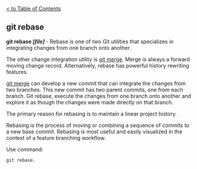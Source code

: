 [< to Table of Contents](./readme.md)

## git rebase 

**git rebase *[file]*** - Rebase is one of two Git utilities that specializes in integrating changes from one branch onto another.

 The other change integration utility is [git merge](./merge.md).
 Merge is always a forward moving change record. Alternatively, rebase has powerful history rewriting features.

 [git merge](./merge.md)
 can develop a new commit that can integrate the changes from two branches. This new commit has two parent commits, one from each branch. Git rebase, execute the changes from one branch onto another and explore it as though the changes were made directly on that branch.

 The primary reason for rebasing is to maintain a linear project history.

 Rebasing is the process of moving or combining a sequence of commits to a new base commit. Rebasing is most useful and easily visualized in the context of a feature branching workflow. 

 Use command:
```bash=
git rebase.
```